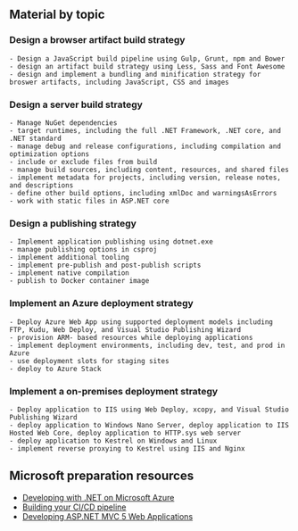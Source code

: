 ## Material by topic

### Design a browser artifact build strategy
    - Design a JavaScript build pipeline using Gulp, Grunt, npm and Bower
	- design an artifact build strategy using Less, Sass and Font Awesome
	- design and implement a bundling and minification strategy for broswer artifacts, including JavaScript, CSS and images

### Design a server build strategy
    - Manage NuGet dependencies
	- target runtimes, including the full .NET Framework, .NET core, and .NET standard
	- manage debug and release configurations, including compilation and optimization options
	- include or exclude files from build
	- manage build sources, including content, resources, and shared files
	- implement metadata for projects, including version, release notes, and descriptions
	- define other build options, including xmlDoc and warningsAsErrors
	- work with static files in ASP.NET core

### Design a publishing strategy
    - Implement application publishing using dotnet.exe
	- manage publishing options in csproj
	- implement additional tooling
	- implement pre-publish and post-publish scripts
	- implement native compilation
	- publish to Docker container image

### Implement an Azure deployment strategy
    - Deploy Azure Web App using supported deployment models including FTP, Kudu, Web Deploy, and Visual Studio Publishing Wizard
	- provision ARM- based resources while deploying applications
	- implement deployment environments, including dev, test, and prod in Azure
	- use deployment slots for staging sites
	- deploy to Azure Stack

### Implement a on-premises deployment strategy
    - Deploy application to IIS using Web Deploy, xcopy, and Visual Studio Publishing Wizard
	- deploy application to Windows Nano Server, deploy application to IIS Hosted Web Core, deploy application to HTTP.sys web server
	- deploy application to Kestrel on Windows and Linux
	- implement reverse proxying to Kestrel using IIS and Nginx


## Microsoft preparation resources
- [Developing with .NET on Microsoft Azure](https://www.pluralsight.com/courses/developing-dotnet-microsoft-azure-getting-started?aid=7010a000001xH0EAAU&promo=&oid=&utm_source=&utm_medium=partner_partner_web_referral&utm_campaign=&utm_content=&utm_term=)
- [Building your CI/CD pipeline](https://channel9.msdn.com/Events/dotnetConf/2017/T323/)
- [Developing ASP.NET MVC 5 Web Applications](https://www.microsoft.com/en-us/learning/course.aspx?cid=20486)